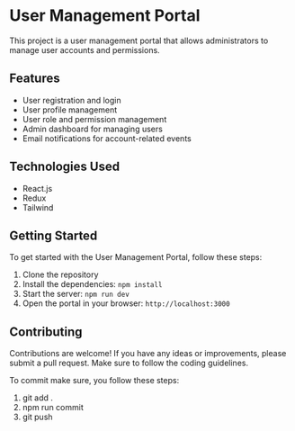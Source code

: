 # User Management Portal

This project is a user management portal that allows administrators to manage user accounts and permissions.

## Features

- User registration and login
- User profile management
- User role and permission management
- Admin dashboard for managing users
- Email notifications for account-related events

## Technologies Used

- React.js
- Redux
- Tailwind

## Getting Started

To get started with the User Management Portal, follow these steps:

1. Clone the repository
2. Install the dependencies: `npm install`
3. Start the server: `npm run dev`
4. Open the portal in your browser: `http://localhost:3000`

## Contributing

Contributions are welcome! If you have any ideas or improvements, please submit a pull request. Make sure to follow the coding guidelines.

To commit make sure, you follow these steps: 
1. git add .
2. npm run commit
3. git push

